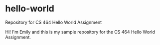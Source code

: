 # hello-world
Repository for CS 464 Hello World Assignment

Hi! I'm Emily and this is my sample repository for the CS 464 Hello World Assignment.
